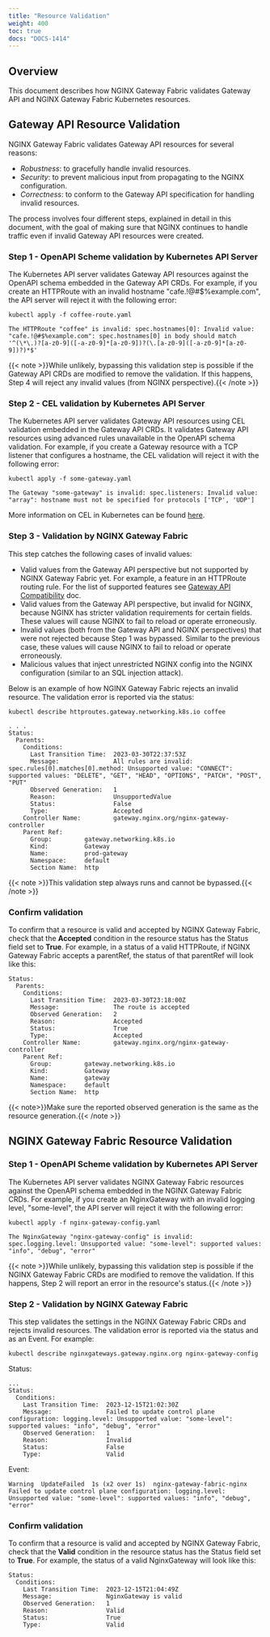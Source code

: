 ```yaml
---
title: "Resource Validation"
weight: 400
toc: true
docs: "DOCS-1414"
---
```


## Overview

This document describes how NGINX Gateway Fabric validates Gateway API and NGINX Gateway Fabric Kubernetes resources.

## Gateway API Resource Validation

NGINX Gateway Fabric validates Gateway API resources for several reasons:

- _Robustness_: to gracefully handle invalid resources.
- _Security_: to prevent malicious input from propagating to the NGINX configuration.
- _Correctness_: to conform to the Gateway API specification for handling invalid resources.

The process involves four different steps, explained in detail in this document, with the goal of making sure that NGINX continues to handle traffic even if invalid Gateway API resources were created.

### Step 1 - OpenAPI Scheme validation by Kubernetes API Server

The Kubernetes API server validates Gateway API resources against the OpenAPI schema embedded in the Gateway API CRDs. For example, if you create an HTTPRoute with an invalid hostname "cafe.!@#$%example.com", the API server will reject it with the following error:

```shell
kubectl apply -f coffee-route.yaml
```

```text
The HTTPRoute "coffee" is invalid: spec.hostnames[0]: Invalid value: "cafe.!@#$%example.com": spec.hostnames[0] in body should match '^(\*\.)?[a-z0-9]([-a-z0-9]*[a-z0-9])?(\.[a-z0-9]([-a-z0-9]*[a-z0-9])?)*$'
```

{{< note >}}While unlikely, bypassing this validation step is possible if the Gateway API CRDs are modified to remove the validation. If this happens, Step 4 will reject any invalid values (from NGINX perspective).{{< /note >}}

### Step 2 - CEL validation by Kubernetes API Server

The Kubernetes API server validates Gateway API resources using CEL validation embedded in the Gateway API CRDs. It validates Gateway API resources using advanced rules unavailable in the OpenAPI schema validation. For example, if you create a Gateway resource with a TCP listener that configures a hostname, the CEL validation will reject it with the following error:

```shell
kubectl apply -f some-gateway.yaml
```

```text
The Gateway "some-gateway" is invalid: spec.listeners: Invalid value: "array": hostname must not be specified for protocols ['TCP', 'UDP']
```

More information on CEL in Kubernetes can be found [here](https://kubernetes.io/docs/reference/using-api/cel/).


### Step 3 - Validation by NGINX Gateway Fabric

This step catches the following cases of invalid values:

- Valid values from the Gateway API perspective but not supported by NGINX Gateway Fabric yet. For example, a feature in an HTTPRoute routing rule. For the list of supported features see [Gateway API Compatibility](gateway-api-compatibility.md) doc.
- Valid values from the Gateway API perspective, but invalid for NGINX, because NGINX has stricter validation requirements for certain fields. These values will cause NGINX to fail to reload or operate erroneously.
- Invalid values (both from the Gateway API and NGINX perspectives) that were not rejected because Step 1 was bypassed. Similar to the previous case, these values will cause NGINX to fail to reload or operate erroneously.
- Malicious values that inject unrestricted NGINX config into the NGINX configuration (similar to an SQL injection attack).

Below is an example of how NGINX Gateway Fabric rejects an invalid resource. The validation error is reported via the status:

```shell
kubectl describe httproutes.gateway.networking.k8s.io coffee
```

```text
. . .
Status:
  Parents:
    Conditions:
      Last Transition Time:  2023-03-30T22:37:53Z
      Message:               All rules are invalid: spec.rules[0].matches[0].method: Unsupported value: "CONNECT": supported values: "DELETE", "GET", "HEAD", "OPTIONS", "PATCH", "POST", "PUT"
      Observed Generation:   1
      Reason:                UnsupportedValue
      Status:                False
      Type:                  Accepted
    Controller Name:         gateway.nginx.org/nginx-gateway-controller
    Parent Ref:
      Group:         gateway.networking.k8s.io
      Kind:          Gateway
      Name:          prod-gateway
      Namespace:     default
      Section Name:  http
```

{{< note >}}This validation step always runs and cannot be bypassed.{{< /note >}}

### Confirm validation

To confirm that a resource is valid and accepted by NGINX Gateway Fabric, check that the **Accepted** condition in the resource status has the Status field set to **True**. For example, in a status of a valid HTTPRoute, if NGINX Gateway Fabric accepts a parentRef, the status of that parentRef will look like this:

```text
Status:
  Parents:
    Conditions:
      Last Transition Time:  2023-03-30T23:18:00Z
      Message:               The route is accepted
      Observed Generation:   2
      Reason:                Accepted
      Status:                True
      Type:                  Accepted
    Controller Name:         gateway.nginx.org/nginx-gateway-controller
    Parent Ref:
      Group:         gateway.networking.k8s.io
      Kind:          Gateway
      Name:          gateway
      Namespace:     default
      Section Name:  http
```

{{< note>}}Make sure the reported observed generation is the same as the resource generation.{{< /note >}}

## NGINX Gateway Fabric Resource Validation

### Step 1 - OpenAPI Scheme validation by Kubernetes API Server

The Kubernetes API server validates NGINX Gateway Fabric resources against the OpenAPI schema embedded in the NGINX Gateway Fabric CRDs. For example, if you create an NginxGateway with an invalid logging level, "some-level", the API server will reject it with the following error:

```shell
kubectl apply -f nginx-gateway-config.yaml
```

```text
The NginxGateway "nginx-gateway-config" is invalid: spec.logging.level: Unsupported value: "some-level": supported values: "info", "debug", "error"
```

{{< note >}}While unlikely, bypassing this validation step is possible if the NGINX Gateway Fabric CRDs are modified to remove the validation. If this happens, Step 2 will report an error in the resource's status.{{< /note >}}

### Step 2 - Validation by NGINX Gateway Fabric

This step validates the settings in the NGINX Gateway Fabric CRDs and rejects invalid resources. The validation error is reported via the status and as an Event. For example:

```shell
kubectl describe nginxgateways.gateway.nginx.org nginx-gateway-config
```

Status:

```text
...
Status:
  Conditions:
    Last Transition Time:  2023-12-15T21:02:30Z
    Message:               Failed to update control plane configuration: logging.level: Unsupported value: "some-level": supported values: "info", "debug", "error"
    Observed Generation:   1
    Reason:                Invalid
    Status:                False
    Type:                  Valid
```

Event:

```text
Warning  UpdateFailed  1s (x2 over 1s)  nginx-gateway-fabric-nginx  Failed to update control plane configuration: logging.level: Unsupported value: "some-level": supported values: "info", "debug", "error"
```

### Confirm validation

To confirm that a resource is valid and accepted by NGINX Gateway Fabric, check that the **Valid** condition in the resource status has the Status field set to **True**. For example, the status of a valid NginxGateway will look like this:

```text
Status:
  Conditions:
    Last Transition Time:  2023-12-15T21:04:49Z
    Message:               NginxGateway is valid
    Observed Generation:   1
    Reason:                Valid
    Status:                True
    Type:                  Valid
```
